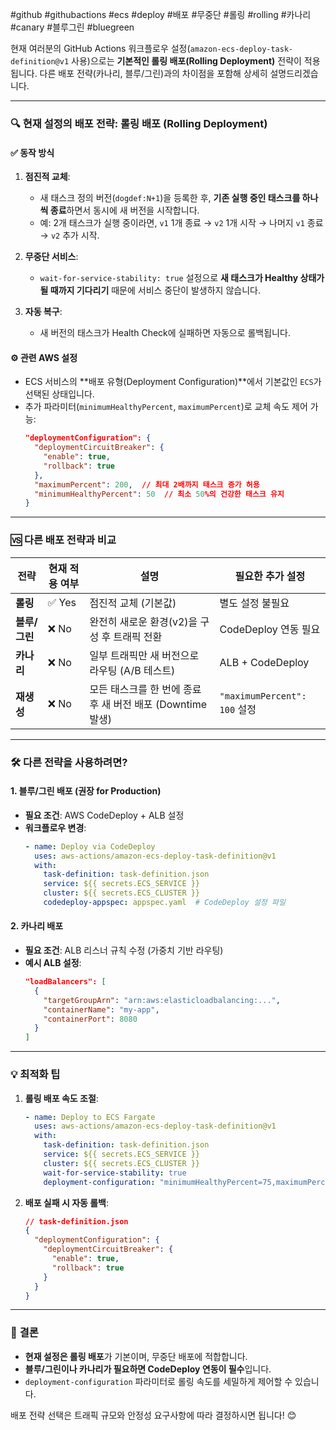 #github #githubactions #ecs #deploy #배포 #무중단 #롤링 #rolling #카나리 #canary #블루그린 #bluegreen 

현재 여러분의 GitHub Actions 워크플로우 설정(`amazon-ecs-deploy-task-definition@v1` 사용)으로는 **기본적인 롤링 배포(Rolling Deployment)** 전략이 적용됩니다. 다른 배포 전략(카나리, 블루/그린)과의 차이점을 포함해 상세히 설명드리겠습니다.

---

### 🔍 **현재 설정의 배포 전략: 롤링 배포 (Rolling Deployment)**
#### ✅ **동작 방식**
1. **점진적 교체**:
   - 새 태스크 정의 버전(`dogdef:N+1`)을 등록한 후, **기존 실행 중인 태스크를 하나씩 종료**하면서 동시에 새 버전을 시작합니다.
   - 예: 2개 태스크가 실행 중이라면, `v1` 1개 종료 → `v2` 1개 시작 → 나머지 `v1` 종료 → `v2` 추가 시작.

2. **무중단 서비스**:
   - `wait-for-service-stability: true` 설정으로 **새 태스크가 Healthy 상태가 될 때까지 기다리기** 때문에 서비스 중단이 발생하지 않습니다.

3. **자동 복구**:
   - 새 버전의 태스크가 Health Check에 실패하면 자동으로 롤백됩니다.

#### ⚙️ **관련 AWS 설정**
- ECS 서비스의 **배포 유형(Deployment Configuration)**에서 기본값인 `ECS`가 선택된 상태입니다.
- 추가 파라미터(`minimumHealthyPercent`, `maximumPercent`)로 교체 속도 제어 가능:
  ```json
  "deploymentConfiguration": {
    "deploymentCircuitBreaker": {
      "enable": true,
      "rollback": true
    },
    "maximumPercent": 200,  // 최대 2배까지 태스크 증가 허용
    "minimumHealthyPercent": 50  // 최소 50%의 건강한 태스크 유지
  }
  ```

---

### 🆚 **다른 배포 전략과 비교**
| 전략          | 현재 적용 여부 | 설명                                                                 | 필요한 추가 설정 |
|---------------|----------------|----------------------------------------------------------------------|------------------|
| **롤링**       | ✅ Yes          | 점진적 교체 (기본값)                                                 | 별도 설정 불필요 |
| **블루/그린**  | ❌ No           | 완전히 새로운 환경(v2)을 구성 후 트래픽 전환                        | CodeDeploy 연동 필요 |
| **카나리**     | ❌ No           | 일부 트래픽만 새 버전으로 라우팅 (A/B 테스트)                       | ALB + CodeDeploy |
| **재생성**     | ❌ No           | 모든 태스크를 한 번에 종료 후 새 버전 배포 (Downtime 발생)          | `"maximumPercent": 100` 설정 |

---

### 🛠️ **다른 전략을 사용하려면?**
#### 1. **블루/그린 배포 (권장 for Production)**
   - **필요 조건**: AWS CodeDeploy + ALB 설정
   - **워크플로우 변경**:
     ```yaml
     - name: Deploy via CodeDeploy
       uses: aws-actions/amazon-ecs-deploy-task-definition@v1
       with:
         task-definition: task-definition.json
         service: ${{ secrets.ECS_SERVICE }}
         cluster: ${{ secrets.ECS_CLUSTER }}
         codedeploy-appspec: appspec.yaml  # CodeDeploy 설정 파일
     ```

#### 2. **카나리 배포**
   - **필요 조건**: ALB 리스너 규칙 수정 (가중치 기반 라우팅)
   - **예시 ALB 설정**:
     ```json
     "loadBalancers": [
       {
         "targetGroupArn": "arn:aws:elasticloadbalancing:...",
         "containerName": "my-app",
         "containerPort": 8080
       }
     ]
     ```

---

### 💡 **최적화 팁**
1. **롤링 배포 속도 조절**:
   ```yaml
   - name: Deploy to ECS Fargate
     uses: aws-actions/amazon-ecs-deploy-task-definition@v1
     with:
       task-definition: task-definition.json
       service: ${{ secrets.ECS_SERVICE }}
       cluster: ${{ secrets.ECS_CLUSTER }}
       wait-for-service-stability: true
       deployment-configuration: "minimumHealthyPercent=75,maximumPercent=150"
   ```

2. **배포 실패 시 자동 롤백**:
   ```json
   // task-definition.json
   {
     "deploymentConfiguration": {
       "deploymentCircuitBreaker": {
         "enable": true,
         "rollback": true
       }
     }
   }
   ```

---

### 📌 **결론**
- **현재 설정은 롤링 배포**가 기본이며, 무중단 배포에 적합합니다.  
- **블루/그린이나 카나리가 필요하면 CodeDeploy 연동이 필수**입니다.  
- `deployment-configuration` 파라미터로 롤링 속도를 세밀하게 제어할 수 있습니다.  

배포 전략 선택은 트래픽 규모와 안정성 요구사항에 따라 결정하시면 됩니다! 😊